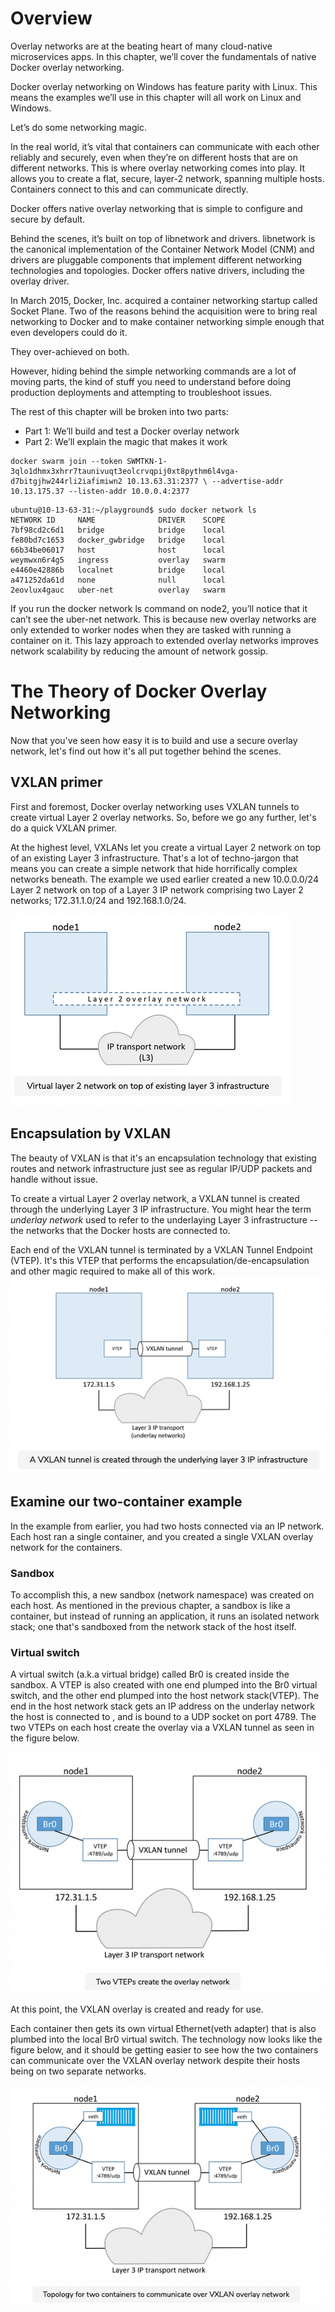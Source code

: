 # Overview

Overlay networks are at the beating heart of many cloud-native microservices apps. In this chapter, we’ll cover the fundamentals of native Docker overlay networking.

Docker overlay networking on Windows has feature parity with Linux. This means the examples we’ll use in this chapter will all work on Linux and Windows.

Let’s do some networking magic.

In the real world, it’s vital that containers can communicate with each other reliably and securely, even when they’re on different hosts that are on different networks. This is where overlay networking comes into play. It allows you to create a flat, secure, layer-2 network, spanning multiple hosts. Containers connect to this and can communicate directly.

Docker offers native overlay networking that is simple to configure and secure by default.

Behind the scenes, it’s built on top of libnetwork and drivers. libnetwork is the canonical implementation of the Container Network Model (CNM) and drivers are pluggable components that implement different networking technologies and topologies. Docker offers native drivers, including the overlay driver.

In March 2015, Docker, Inc. acquired a container networking startup called Socket Plane. Two of the reasons behind the acquisition were to bring real networking to Docker and to make container networking simple enough that even developers could do it.

They over-achieved on both.

However, hiding behind the simple networking commands are a lot of moving parts, the kind of stuff you need to understand before doing production deployments and attempting to troubleshoot issues.

The rest of this chapter will be broken into two parts:

- Part 1: We’ll build and test a Docker overlay network
- Part 2: We’ll explain the magic that makes it work

``` shell
docker swarm join --token SWMTKN-1-3qlo1dhmx3xhrr7taunivuqt3eolcrvqpij0xt8pythm6l4vga-d7bitgjhw244rli2iafimiwn2 10.13.63.31:2377 \ --advertise-addr 10.13.175.37 --listen-addr 10.0.0.4:2377
```

``` shell
ubuntu@10-13-63-31:~/playground$ sudo docker network ls
NETWORK ID     NAME              DRIVER    SCOPE
7bf98cd2c6d1   bridge            bridge    local
fe80bd7c1653   docker_gwbridge   bridge    local
66b34be06017   host              host      local
weymwxn6r4g5   ingress           overlay   swarm
e4460e42886b   localnet          bridge    local
a471252da61d   none              null      local
2eovlux4gauc   uber-net          overlay   swarm
```

If you run the docker network ls command on node2, you’ll notice that it can’t see the uber-net network. This is because new overlay networks are only extended to worker nodes when they are tasked with running a container on it. This lazy approach to extended overlay networks improves network scalability by reducing the amount of network gossip.



# The Theory of Docker Overlay Networking

Now that you've seen how easy it is to build and use a secure overlay network, let's find out how it's all put together behind the scenes.

## VXLAN primer

First and foremost, Docker overlay networking uses VXLAN tunnels to create virtual Layer 2 overlay networks. So, before we go any further, let's do a quick VXLAN primer.

At the highest level, VXLANs let you create a virtual Layer 2 network on top of an existing Layer 3 infrastructure. That's a lot of techno-jargon that means you can create a simple network that hide horrifically complex networks beneath. The example we used earlier created a new 10.0.0.0/24 Layer 2 network on top of a Layer 3 IP network comprising two Layer 2 networks; 172.31.1.0/24 and 192.168.1.0/24.

![](virtual-layer2-on-layer3.png)



## Encapsulation by VXLAN

The beauty of VXLAN is that it's an encapsulation technology that existing routes and network infrastructure just see as regular IP/UDP packets and handle without issue.


To create a virtual Layer 2 overlay network, a VXLAN tunnel is created through the underlying Layer 3 IP infrastructure. You might hear the term *underlay network* used to refer to the underlaying Layer 3 infrastructure -- the networks that the Docker hosts are connected to.

Each end of the VXLAN tunnel is terminated by a VXLAN Tunnel Endpoint (VTEP). It's this VTEP that performs the encapsulation/de-encapsulation and other magic required to make all of this work.
![](vxlan.png)


## Examine our two-container example

In the example from earlier, you had two hosts connected via an IP network. Each host ran a single container, and you created a single VXLAN overlay network for the containers.

### Sandbox


To accomplish this, a new sandbox (network namespace) was created on each host. As mentioned in the previous chapter, a sandbox is like a container, but instead of running an application, it runs an isolated network stack; one that's sandboxed from the network stack of the host itself.

### Virtual switch

A virtual switch (a.k.a virtual bridge) called Br0 is created inside the sandbox. A VTEP is also created with one end plumped into the Br0 virtual switch, and the other end plumped into the host network stack(VTEP). The end in the host network stack gets an IP address on the underlay network the host is connected to , and is bound to a UDP socket on port 4789. The two VTEPs on each host create the overlay via a VXLAN tunnel as seen in the figure below.

![](VTEP.png)

At this point, the VXLAN overlay is created and ready for use.

Each container then gets its own virtual Ethernet(veth adapter) that is also plumbed into the local Br0 virtual switch. The technology now looks like  the figure below, and it should be getting easier to see how the two containers can communicate over the VXLAN overlay network despite their hosts being on two separate networks.

![](vxlan1.png)